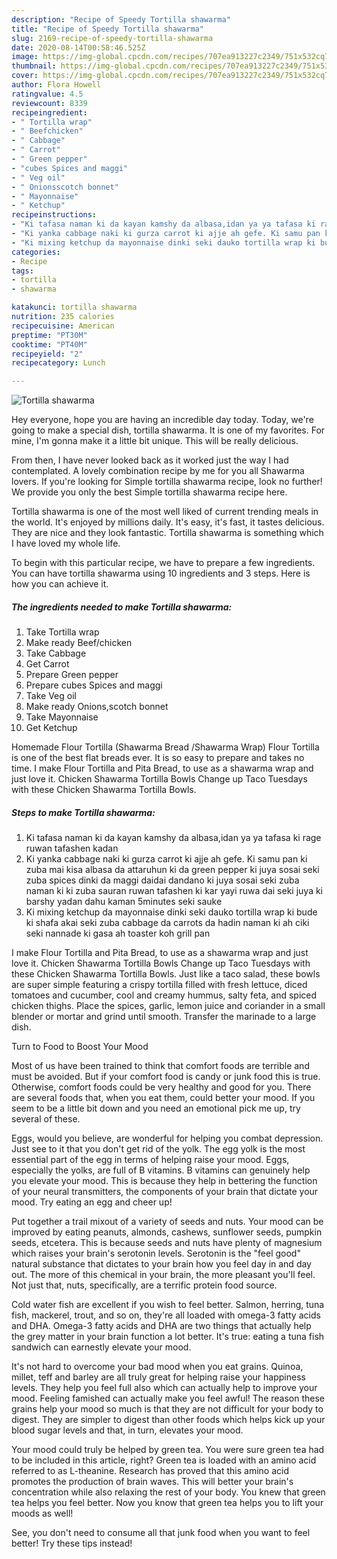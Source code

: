 ```yaml
---
description: "Recipe of Speedy Tortilla shawarma"
title: "Recipe of Speedy Tortilla shawarma"
slug: 2169-recipe-of-speedy-tortilla-shawarma
date: 2020-08-14T00:58:46.525Z
image: https://img-global.cpcdn.com/recipes/707ea913227c2349/751x532cq70/tortilla-shawarma-recipe-main-photo.jpg
thumbnail: https://img-global.cpcdn.com/recipes/707ea913227c2349/751x532cq70/tortilla-shawarma-recipe-main-photo.jpg
cover: https://img-global.cpcdn.com/recipes/707ea913227c2349/751x532cq70/tortilla-shawarma-recipe-main-photo.jpg
author: Flora Howell
ratingvalue: 4.5
reviewcount: 8339
recipeingredient:
- " Tortilla wrap"
- " Beefchicken"
- " Cabbage"
- " Carrot"
- " Green pepper"
- "cubes Spices and maggi"
- " Veg oil"
- " Onionsscotch bonnet"
- " Mayonnaise"
- " Ketchup"
recipeinstructions:
- "Ki tafasa naman ki da kayan kamshy da albasa,idan ya ya tafasa ki rage ruwan tafashen kadan"
- "Ki yanka cabbage naki ki gurza carrot ki ajje ah gefe. Ki samu pan ki zuba mai kisa albasa da attaruhun ki da green pepper ki juya sosai seki zuba spices dinki da maggi daidai dandano ki juya sosai seki zuba naman ki ki zuba sauran ruwan tafashen ki kar yayi ruwa dai seki juya ki barshy yadan dahu kaman 5minutes seki sauke"
- "Ki mixing ketchup da mayonnaise dinki seki dauko tortilla wrap ki bude ki shafa akai seki zuba cabbage da carrots da hadin naman ki ah ciki seki nannade ki gasa ah toaster koh grill pan"
categories:
- Recipe
tags:
- tortilla
- shawarma

katakunci: tortilla shawarma 
nutrition: 235 calories
recipecuisine: American
preptime: "PT30M"
cooktime: "PT40M"
recipeyield: "2"
recipecategory: Lunch

---
```



![Tortilla shawarma](https://img-global.cpcdn.com/recipes/707ea913227c2349/751x532cq70/tortilla-shawarma-recipe-main-photo.jpg)

Hey everyone, hope you are having an incredible day today. Today, we're going to make a special dish, tortilla shawarma. It is one of my favorites. For mine, I'm gonna make it a little bit unique. This will be really delicious.

From then, I have never looked back as it worked just the way I had contemplated. A lovely combination recipe by me for you all Shawarma lovers. If you&#39;re looking for Simple tortilla shawarma recipe, look no further! We provide you only the best Simple tortilla shawarma recipe here.

Tortilla shawarma is one of the most well liked of current trending meals in the world. It's enjoyed by millions daily. It's easy, it's fast, it tastes delicious. They are nice and they look fantastic. Tortilla shawarma is something which I have loved my whole life.


To begin with this particular recipe, we have to prepare a few ingredients. You can have tortilla shawarma using 10 ingredients and 3 steps. Here is how you can achieve it.

<!--inarticleads1-->

##### The ingredients needed to make Tortilla shawarma:

1. Take  Tortilla wrap
1. Make ready  Beef/chicken
1. Take  Cabbage
1. Get  Carrot
1. Prepare  Green pepper
1. Prepare cubes Spices and maggi
1. Take  Veg oil
1. Make ready  Onions,scotch bonnet
1. Take  Mayonnaise
1. Get  Ketchup


Homemade Flour Tortilla (Shawarma Bread /Shawarma Wrap) Flour Tortilla is one of the best flat breads ever. It is so easy to prepare and takes no time. I make Flour Tortilla and Pita Bread, to use as a shawarma wrap and just love it. Chicken Shawarma Tortilla Bowls Change up Taco Tuesdays with these Chicken Shawarma Tortilla Bowls. 

<!--inarticleads2-->

##### Steps to make Tortilla shawarma:

1. Ki tafasa naman ki da kayan kamshy da albasa,idan ya ya tafasa ki rage ruwan tafashen kadan
1. Ki yanka cabbage naki ki gurza carrot ki ajje ah gefe. Ki samu pan ki zuba mai kisa albasa da attaruhun ki da green pepper ki juya sosai seki zuba spices dinki da maggi daidai dandano ki juya sosai seki zuba naman ki ki zuba sauran ruwan tafashen ki kar yayi ruwa dai seki juya ki barshy yadan dahu kaman 5minutes seki sauke
1. Ki mixing ketchup da mayonnaise dinki seki dauko tortilla wrap ki bude ki shafa akai seki zuba cabbage da carrots da hadin naman ki ah ciki seki nannade ki gasa ah toaster koh grill pan


I make Flour Tortilla and Pita Bread, to use as a shawarma wrap and just love it. Chicken Shawarma Tortilla Bowls Change up Taco Tuesdays with these Chicken Shawarma Tortilla Bowls. Just like a taco salad, these bowls are super simple featuring a crispy tortilla filled with fresh lettuce, diced tomatoes and cucumber, cool and creamy hummus, salty feta, and spiced chicken thighs. Place the spices, garlic, lemon juice and coriander in a small blender or mortar and grind until smooth. Transfer the marinade to a large dish. 

Turn to Food to Boost Your Mood


Most of us have been trained to think that comfort foods are terrible and must be avoided. But if your comfort food is candy or junk food this is true. Otherwise, comfort foods could be very healthy and good for you. There are several foods that, when you eat them, could better your mood. If you seem to be a little bit down and you need an emotional pick me up, try several of these.

Eggs, would you believe, are wonderful for helping you combat depression. Just see to it that you don't get rid of the yolk. The egg yolk is the most essential part of the egg in terms of helping raise your mood. Eggs, especially the yolks, are full of B vitamins. B vitamins can genuinely help you elevate your mood. This is because they help in bettering the function of your neural transmitters, the components of your brain that dictate your mood. Try eating an egg and cheer up!

Put together a trail mixout of a variety of seeds and nuts. Your mood can be improved by eating peanuts, almonds, cashews, sunflower seeds, pumpkin seeds, etcetera. This is because seeds and nuts have plenty of magnesium which raises your brain's serotonin levels. Serotonin is the "feel good" natural substance that dictates to your brain how you feel day in and day out. The more of this chemical in your brain, the more pleasant you'll feel. Not just that, nuts, specifically, are a terrific protein food source.

Cold water fish are excellent if you wish to feel better. Salmon, herring, tuna fish, mackerel, trout, and so on, they're all loaded with omega-3 fatty acids and DHA. Omega-3 fatty acids and DHA are two things that actually help the grey matter in your brain function a lot better. It's true: eating a tuna fish sandwich can earnestly elevate your mood. 

It's not hard to overcome your bad mood when you eat grains. Quinoa, millet, teff and barley are all truly great for helping raise your happiness levels. They help you feel full also which can actually help to improve your mood. Feeling famished can actually make you feel awful! The reason these grains help your mood so much is that they are not difficult for your body to digest. They are simpler to digest than other foods which helps kick up your blood sugar levels and that, in turn, elevates your mood.

Your mood could truly be helped by green tea. You were sure green tea had to be included in this article, right? Green tea is loaded with an amino acid referred to as L-theanine. Research has proved that this amino acid promotes the production of brain waves. This will better your brain's concentration while also relaxing the rest of your body. You knew that green tea helps you feel better. Now you know that green tea helps you to lift your moods as well!

See, you don't need to consume all that junk food when you want to feel better! Try  these tips  instead!

